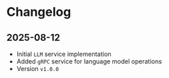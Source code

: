 # Changelog

## 2025-08-12

- Initial `LLM` service implementation
- Added `gRPC` service for language model operations
- Version `v1.0.0`
